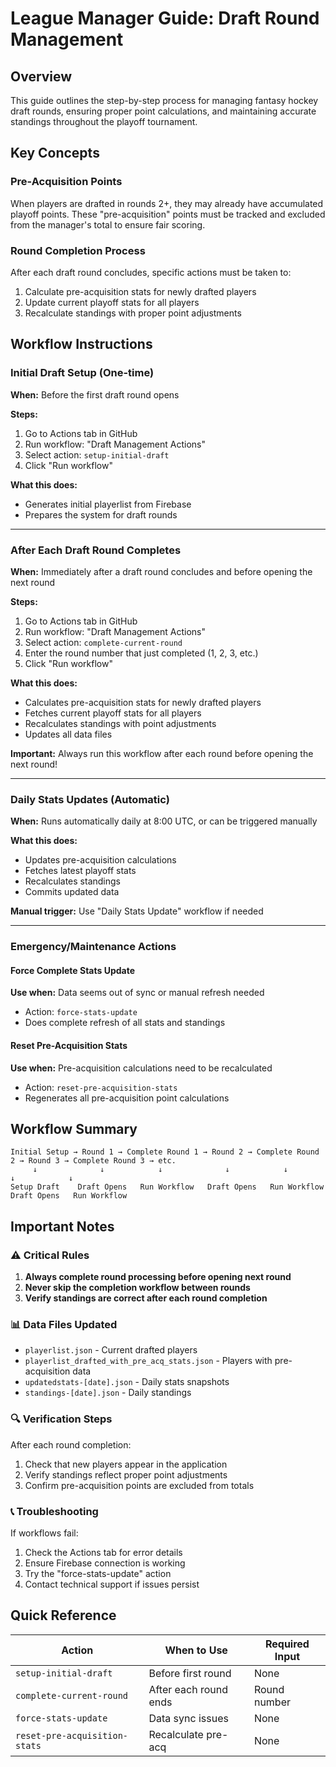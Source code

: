 # League Manager Guide: Draft Round Management

## Overview
This guide outlines the step-by-step process for managing fantasy hockey draft rounds, ensuring proper point calculations, and maintaining accurate standings throughout the playoff tournament.

## Key Concepts

### Pre-Acquisition Points
When players are drafted in rounds 2+, they may already have accumulated playoff points. These "pre-acquisition" points must be tracked and excluded from the manager's total to ensure fair scoring.

### Round Completion Process
After each draft round concludes, specific actions must be taken to:
1. Calculate pre-acquisition stats for newly drafted players
2. Update current playoff stats for all players  
3. Recalculate standings with proper point adjustments

## Workflow Instructions

### Initial Draft Setup (One-time)
**When:** Before the first draft round opens

**Steps:**
1. Go to Actions tab in GitHub
2. Run workflow: "Draft Management Actions"
3. Select action: `setup-initial-draft`
4. Click "Run workflow"

**What this does:**
- Generates initial playerlist from Firebase
- Prepares the system for draft rounds

---

### After Each Draft Round Completes

**When:** Immediately after a draft round concludes and before opening the next round

**Steps:**
1. Go to Actions tab in GitHub
2. Run workflow: "Draft Management Actions"  
3. Select action: `complete-current-round`
4. Enter the round number that just completed (1, 2, 3, etc.)
5. Click "Run workflow"

**What this does:**
- Calculates pre-acquisition stats for newly drafted players
- Fetches current playoff stats for all players
- Recalculates standings with point adjustments
- Updates all data files

**Important:** Always run this workflow after each round before opening the next round!

---

### Daily Stats Updates (Automatic)

**When:** Runs automatically daily at 8:00 UTC, or can be triggered manually

**What this does:**
- Updates pre-acquisition calculations
- Fetches latest playoff stats
- Recalculates standings
- Commits updated data

**Manual trigger:** Use "Daily Stats Update" workflow if needed

---

### Emergency/Maintenance Actions

#### Force Complete Stats Update
**Use when:** Data seems out of sync or manual refresh needed
- Action: `force-stats-update`
- Does complete refresh of all stats and standings

#### Reset Pre-Acquisition Stats  
**Use when:** Pre-acquisition calculations need to be recalculated
- Action: `reset-pre-acquisition-stats`
- Regenerates all pre-acquisition point calculations

## Workflow Summary

```
Initial Setup → Round 1 → Complete Round 1 → Round 2 → Complete Round 2 → Round 3 → Complete Round 3 → etc.
     ↓              ↓            ↓              ↓            ↓              ↓            ↓
Setup Draft    Draft Opens   Run Workflow   Draft Opens   Run Workflow   Draft Opens   Run Workflow
```

## Important Notes

### ⚠️ Critical Rules
1. **Always complete round processing before opening next round**
2. **Never skip the completion workflow between rounds**
3. **Verify standings are correct after each round completion**

### 📊 Data Files Updated
- `playerlist.json` - Current drafted players
- `playerlist_drafted_with_pre_acq_stats.json` - Players with pre-acquisition data
- `updatedstats-[date].json` - Daily stats snapshots
- `standings-[date].json` - Daily standings

### 🔍 Verification Steps
After each round completion:
1. Check that new players appear in the application
2. Verify standings reflect proper point adjustments
3. Confirm pre-acquisition points are excluded from totals

### 📞 Troubleshooting
If workflows fail:
1. Check the Actions tab for error details
2. Ensure Firebase connection is working
3. Try the "force-stats-update" action
4. Contact technical support if issues persist

## Quick Reference

| Action | When to Use | Required Input |
|--------|-------------|----------------|
| `setup-initial-draft` | Before first round | None |
| `complete-current-round` | After each round ends | Round number |
| `force-stats-update` | Data sync issues | None |
| `reset-pre-acquisition-stats` | Recalculate pre-acq | None |